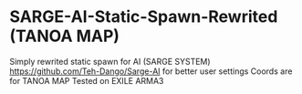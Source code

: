 # SARGE-AI-Static-Spawn-Rewrited (TANOA MAP)

Simply rewrited static spawn for AI (SARGE SYSTEM) 
https://github.com/Teh-Dango/Sarge-AI
for better user settings
Coords are for TANOA MAP
Tested on EXILE ARMA3

